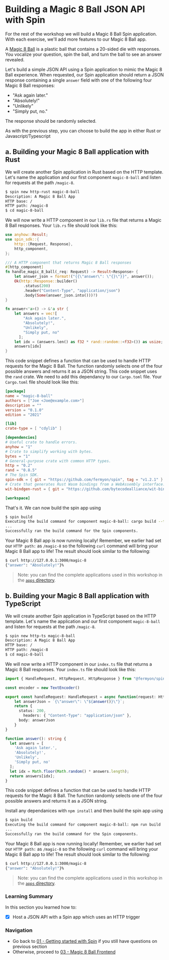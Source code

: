 # Building a Magic 8 Ball JSON API with Spin

For the rest of the workshop we will build a Magic 8 Ball Spin application. With each exercise, we'll add more features to our Magic 8 Ball app. 

A [Magic 8 Ball](https://en.wikipedia.org/wiki/Magic_8_Ball) is a plastic ball that contains a 20-sided die with responses.
You vocalize your question, spin the ball, and turn the ball to see an answer revealed.

Let's build a simple JSON API using a Spin application to mimic the Magic 8 Ball experience. When requested, our Spin application should return a JSON response containing a single `answer` field with one of the following four Magic 8 Ball responses:

- "Ask again later."
- "Absolutely!"
- "Unlikely"
- "Simply put, no."

The response should be randomly selected.

As with the previous step, you can choose to build the app in either Rust or Javascript/Typescript

## a. Building your Magic 8 Ball application with Rust

We will create another Spin application in Rust based on the HTTP template. Let's name the application and our first component `magic-8-ball` and listen for requests at the path `/magic-8`.

```bash
$ spin new http-rust magic-8-ball 
Description: A Magic 8 Ball App
HTTP base: /
HTTP path: /magic-8
$ cd magic-8-ball
```

We will now write a HTTP component in our `lib.rs` file that returns a Magic 8 Ball responses. Your `lib.rs` file should look like this:

```rust
use anyhow::Result;
use spin_sdk::{
    http::{Request, Response},
    http_component,
};

/// A HTTP component that returns Magic 8 Ball responses
#[http_component]
fn handle_magic_8_ball(_req: Request) -> Result<Response> {
    let answer_json = format!("{{\"answer\": \"{}\"}}", answer());
    Ok(http::Response::builder()
        .status(200)
        .header("Content-Type", "application/json")
        .body(Some(answer_json.into()))?)
}

fn answer<'a>() -> &'a str {
    let answers = vec![
        "Ask again later.",
        "Absolutely!",
        "Unlikely",
        "Simply put, no"
      ];
    let idx = (answers.len() as f32 * rand::random::<f32>()) as usize;
    answers[idx]
}
```
This code snippet defines a function that can be used to handle HTTP requests for the Magic 8 Ball. The function randomly selects one of the four possible answers and returns it as a JSON string. This code snippet uses the `rand` crate. We need to add this dependancy to our `Cargo.toml` file. Your `Cargo.toml` file should look like this:

```toml
[package]
name = "magic-8-ball"
authors = ["Joe <Joe@example.com>"]
description = ""
version = "0.1.0"
edition = "2021"

[lib]
crate-type = [ "cdylib" ]

[dependencies]
# Useful crate to handle errors.
anyhow = "1"
# Crate to simplify working with bytes.
bytes = "1"
# General-purpose crate with common HTTP types.
http = "0.2"
rand = "0.8.5"
# The Spin SDK.
spin-sdk = { git = "https://github.com/fermyon/spin", tag = "v1.2.1" }
# Crate that generates Rust Wasm bindings from a WebAssembly interface.
wit-bindgen-rust = { git = "https://github.com/bytecodealliance/wit-bindgen", rev = "cb871cfa1ee460b51eb1d144b175b9aab9c50aba" }

[workspace]
```

That's it. We can now build the spin app using 

```bash
$ spin build
Executing the build command for component magic-8-ball: cargo build --target wasm32-wasi --release
...
Successfully ran the build command for the Spin components.
```

Your Magic 8 Ball app is now running locally! Remember, we earlier had set our `HTTP path:` as  `/magic-8` so the following `curl` command will bring your Magic 8 Ball app to life! The result should look similar to the following:

```bash
$ curl http://127.0.0.1:3000/magic-8
{"answer": "Absolutely!"}%  
```

> Note: you can find the complete applications used in this workshop in the [`apps` directory](./apps/).

## b. Building your Magic 8 Ball application with TypeScript

We will create another Spin application in TypeScript based on the HTTP template. Let's name the application and our first component `magic-8-ball` and listen for requests at the path `/magic-8`.

```bash
$ spin new http-ts magic-8-ball 
Description: A Magic 8 Ball App
HTTP base: /
HTTP path: /magic-8
$ cd magic-8-ball
```

We will now write a HTTP component in our `index.ts` file that returns a Magic 8 Ball responses. Your `index.ts` file should look like this:

```typescript
import { HandleRequest, HttpRequest, HttpResponse } from "@fermyon/spin-sdk"

const encoder = new TextEncoder()

export const handleRequest: HandleRequest = async function(request: HttpRequest): Promise<HttpResponse> {
    let answerJson = `{\"answer\": \"${answer()}\"}`;
    return {
      status: 200,
        headers: { "Content-Type": "application/json" },
      body: answerJson
    }
}

function answer(): string {
  let answers = [
    'Ask again later.',
    'Absolutely!',
    'Unlikely',
    'Simply put, no'
  ];
  let idx = Math.floor(Math.random() * answers.length);
  return answers[idx];
}
```

This code snippet defines a function that can be used to handle HTTP requests for the Magic 8 Ball. The function randomly selects one of the four possible answers and returns it as a JSON string. 

Install any dependanices with `npm install` and then build the spin app using 

```bash
$ spin build
Executing the build command for component magic-8-ball: npm run build
...
Successfully ran the build command for the Spin components.
```

Your Magic 8 Ball app is now running locally! Remember, we earlier had set our `HTTP path:` as  `/magic-8` so the following `curl` command will bring your Magic 8 Ball app to life! The result should look similar to the following:

```bash
$ curl http://127.0.0.1:3000/magic-8
{"answer": "Absolutely!"}%  
```

> Note: you can find the complete applications used in this workshop in the [`apps` directory](./apps/).

### Learning Summary

In this section you learned how to:

- [x] Host a JSON API with a Spin app which uses an HTTP trigger

### Navigation

- Go back to [01 - Getting started with Spin](01-getting-started.md) if you still have questions on previous section
- Otherwise, proceed to [03 - Magic 8 Ball Frontend](03-frontend.md)
